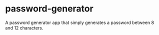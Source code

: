 # password-generator
A password generator app that simply generates a password between 8 and 12 characters.
